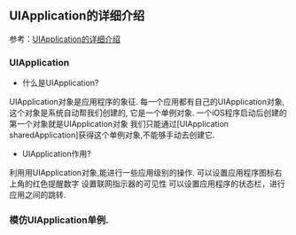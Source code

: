 ## UIApplication的详细介绍

参考：[UIApplication的详细介绍](http://www.jianshu.com/p/a72bcb948371)

### UIApplication

* 什么是UIApplication?

UIApplication对象是应⽤程序的象征.
每一个应用都有⾃己的UIApplication对象,这个对象是系统自动帮我们创建的, 它是一个单例对象.
一个iOS程序启动后创建的第一个对象就是UIApplication对象
我们只能通过[UIApplication sharedApplication]获得这个单例对象,不能够手动去创建它.

* UIApplication作用?

利⽤用UIApplication对象,能进⾏一些应用级别的操作.
可以设置应用程序图标右上角的红色提醒数字
设置联⽹指示器的可见性
可以设置应用程序的状态栏，进行应用之间的跳转.

### 模仿UIApplication单例.

